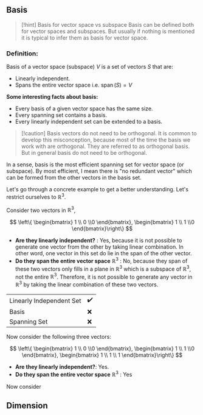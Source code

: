 
## Basis 

> [!hint] Basis for vector space vs subspace
> Basis can be defined both for vector spaces and subspaces. But usually if nothing is mentioned it is typical to infer them as basis for vector space.

###  Definition:

Basis of a vector space (subspace) $V$  is a set of vectors $S$ that are:

- Linearly independent. 
- Spans the entire vector space i.e.  $\operatorname{span}(S)=V$

**Some interesting facts about basis:**

- Every basis of a given vector space has the same size.
- Every spanning set contains a basis.
- Every linearly independent set can be extended to a basis. 


> [!caution] Basis vectors do not need to be orthogonal.
> It is common to develop this misconception, because most of the time the basis we work with are orthogonal. They are referred to as orthogonal basis. But in general basis do not need to be orthogonal.


In a sense, basis is the most efficient spanning set for vector space (or subspace).  By most efficient, I mean there is "no redundant vector" which can be formed from the other vectors in the basis set.

Let's go through a concrete example to get a better understanding. Let's restrict ourselves to $\mathbb{R}^3$.  

Consider two vectors in $\mathbb{R}^3$, 

$$
\left\{ \begin{bmatrix}
1 \\ 0 \\0
\end{bmatrix}, \begin{bmatrix}
1 \\ 1 \\0
\end{bmatrix}\right\}
$$

- **Are they linearly independent?** : Yes,  because it is not possible to generate one vector from the other by taking linear combination. In other word, one vector in this set do lie in the span of the other vector.
- **Do they span the entire vector space** $\mathbb{R}^3$ : No, because they span of these two vectors only fills in a plane in $\mathbb{R}^3$ which is a subspace of $\mathbb{R}^3$, not the entire $\mathbb{R}^3$. Therefore, it is not possible to generate any vector in $\mathbb{R}^3$ by taking the linear combination of these two vectors. 

|              |     |
| ------------ | --- |
| Linearly Independent Set             | ✔️    |
| Basis        | ❌ |
| Spanning Set | ❌ |


Now consider the following three vectors:


$$
\left\{ \begin{bmatrix}
1 \\ 0 \\0
\end{bmatrix}, \begin{bmatrix}
1 \\ 1 \\0
\end{bmatrix}, \begin{bmatrix}
1  \\
1 \\
1
\end{bmatrix}\right\}
$$
- **Are they linearly independent?**:  Yes. 
- **Do they span the entire vector space** $\mathbb{R}^3$ : Yes


Now consider



## Dimension 




